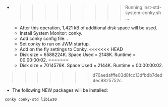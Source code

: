 * >>>>>>>>> Running inst-std-system-conky.sh ...
  * After this operation, 1,421 kB of additional disk space will be used.
  * Install System Monitor: conky.
  * Add conky config file: .
  * Set conky to run on JWM startup.
  * Add on the fly settings to Conky.
<<<<<<< HEAD
  * Disk size = 6588224K. Space Used = 2148K. Runtime = 00:00:00:02.
=======
  * Disk size = 7014576K. Space Used = 2144K. Runtime = 00:00:00:02.
>>>>>>> d76aedafffe03d8fcc13dfbdb7ded4ec9825752c
  * The following NEW packages will be installed:
  ```bash
conky conky-std libiw30
  ```
